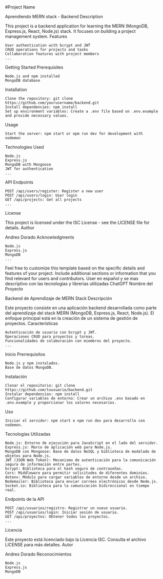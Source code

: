 #Project Name

Aprendiendo MERN stack - Backend
Description

This project is a backend application for learning the MERN (MongoDB, Express.js, React, Node.js) stack. It focuses on building a project management system.
Features

    User authentication with bcrypt and JWT
    CRUD operations for projects and tasks
    Collaboration features with project members
    ...

Getting Started
Prerequisites

    Node.js and npm installed
    MongoDB database

Installation

    Clone the repository: git clone https://github.com/yourusername/backend.git
    Install dependencies: npm install
    Set up environment variables: Create a .env file based on .env.example and provide necessary values.

Usage

    Start the server: npm start or npm run dev for development with nodemon

Technologies Used

    Node.js
    Express.js
    MongoDB with Mongoose
    JWT for authentication
    ...

API Endpoints

    POST /api/users/register: Register a new user
    POST /api/users/login: User login
    GET /api/projects: Get all projects
    ...

License

This project is licensed under the ISC License - see the LICENSE file for details.
Author

Andres Dorado
Acknowledgments

    Node.js
    Express.js
    MongoDB
    ...

Feel free to customize this template based on the specific details and features of your project. Include additional sections or information that you find relevant for users and contributors.
User
en español y se mas descriptivo con las tecnologias y librerias utilizadas
ChatGPT
Nombre del Proyecto

Backend de Aprendizaje de MERN Stack
Descripción

Este proyecto consiste en una aplicación backend desarrollada como parte del aprendizaje del stack MERN (MongoDB, Express.js, React, Node.js). El enfoque principal está en la creación de un sistema de gestión de proyectos.
Características

    Autenticación de usuario con bcrypt y JWT.
    Operaciones CRUD para proyectos y tareas.
    Funcionalidades de colaboración con miembros del proyecto.
    ...

Inicio
Prerrequisitos

    Node.js y npm instalados.
    Base de datos MongoDB.

Instalación

    Clonar el repositorio: git clone https://github.com/tuusuario/backend.git
    Instalar dependencias: npm install
    Configurar variables de entorno: Crear un archivo .env basado en .env.example y proporcionar los valores necesarios.

Uso

    Iniciar el servidor: npm start o npm run dev para desarrollo con nodemon.

Tecnologías Utilizadas

    Node.js: Entorno de ejecución para JavaScript en el lado del servidor.
    Express.js: Marco de aplicación web para Node.js.
    MongoDB con Mongoose: Base de datos NoSQL y biblioteca de modelado de objetos para Node.js.
    JWT (JSON Web Token): Mecanismo de autenticación para la comunicación segura de información entre partes.
    bcrypt: Biblioteca para el hash seguro de contraseñas.
    Cors: Middleware para permitir solicitudes de diferentes dominios.
    dotenv: Módulo para cargar variables de entorno desde un archivo.
    Nodemailer: Biblioteca para enviar correos electrónicos desde Node.js.
    Socket.io: Biblioteca para la comunicación bidireccional en tiempo real.

Endpoints de la API

    POST /api/usuarios/registro: Registrar un nuevo usuario.
    POST /api/usuarios/login: Iniciar sesión de usuario.
    GET /api/proyectos: Obtener todos los proyectos.
    ...

Licencia

Este proyecto está licenciado bajo la Licencia ISC. Consulta el archivo LICENSE para más detalles.
Autor

Andres Dorado
Reconocimientos

    Node.js
    Express.js
    MongoDB
